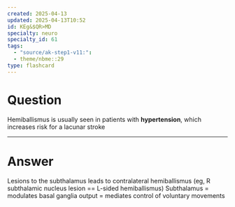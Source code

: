 ```yaml
---
created: 2025-04-13
updated: 2025-04-13T10:52
id: KEg&$QR>MD
specialty: neuro
specialty_id: 61
tags:
  - "source/ak-step1-v11:": 
  - theme/nbme::29
type: flashcard
---
```


# Question
Hemiballismus is usually seen in patients with **hypertension**, which increases risk for a lacunar stroke

---

# Answer
Lesions to the subthalamus leads to contralateral hemiballismus (eg, R subthalamic nucleus lesion == L-sided hemiballismus)  Subthalamus = modulates basal ganglia output = mediates control of voluntary movements